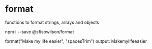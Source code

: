 # format
functions to format strings, arrays and objects

npm i --save @sfisowilson/format

format("Make my life easier", "spacesTrim")
output: Makemylifeeasier
